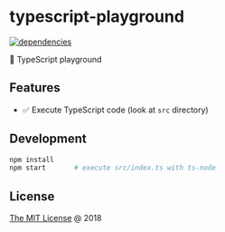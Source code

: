 # typescript-playground

[![dependencies](https://david-dm.org/piecioshka/typescript-playground.svg)](https://github.com/piecioshka/typescript-playground)

:hammer: TypeScript playground

## Features

* :white_check_mark: Execute TypeScript code (look at `src` directory)

## Development

```bash
npm install
npm start       # execute src/index.ts with ts-node
```

## License

[The MIT License](http://piecioshka.mit-license.org) @ 2018
